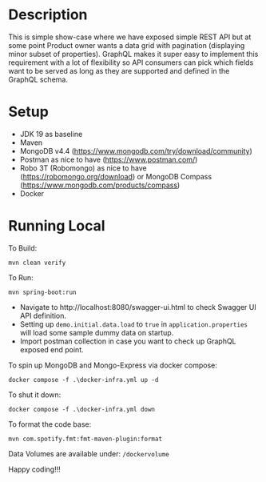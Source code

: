 # Description
This is simple show-case where we have exposed simple REST API but at some point Product owner wants a data grid with pagination (displaying  minor subset of properties). GraphQL makes it super easy to implement this requirement with a lot of flexibility so API consumers can pick which fields want to be served as long as they are supported and defined in the GraphQL schema.

# Setup 
- JDK 19 as baseline  
- Maven 
- MongoDB v4.4 (https://www.mongodb.com/try/download/community)
- Postman as nice to have  (https://www.postman.com/)
- Robo 3T (Robomongo) as nice to have (https://robomongo.org/download) or MongoDB Compass (https://www.mongodb.com/products/compass)
- Docker 

# Running Local
To Build:
````
mvn clean verify
````
To Run:
````
mvn spring-boot:run
````
- Navigate to http://localhost:8080/swagger-ui.html to check Swagger UI API definition. 
- Setting up `demo.initial.data.load` to `true` in `application.properties` will load some sample dummy data on startup. 
- Import postman collection in case you want to check up GraphQL exposed end point.

To spin up MongoDB and Mongo-Express via docker compose:
````
docker compose -f .\docker-infra.yml up -d 
````
To shut it down:
````
docker compose -f .\docker-infra.yml down
````
To format the code base:
````
mvn com.spotify.fmt:fmt-maven-plugin:format
````
Data Volumes are available under: `/dockervolume` 

Happy coding!!! 
